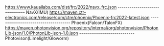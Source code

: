 https://www.kauailabs.com/dist/frc/2022/navx_frc.json ------------------------------- NavX(IMU)
https://maven.ctr-electronics.com/release/com/ctre/phoenix/Phoenix-frc2022-latest.json ------------------------------------- Phoenix(Falcon/TalonFX)
https://maven.photonvision.org/repository/internal/org/photonvision/PhotonLib-json/1.0/PhotonLib-json-1.0.json ---------------------------- Photovison(Limelight/Gloworm)
